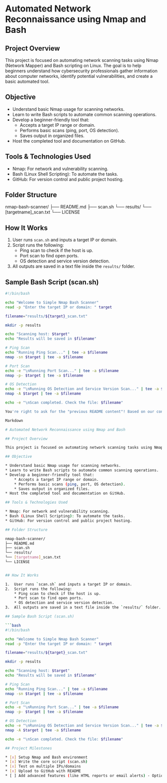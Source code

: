 # Automated Network Reconnaissance using Nmap and Bash

## Project Overview

This project is focused on automating network scanning tasks using Nmap (Network Mapper) and Bash scripting on Linux. The goal is to help beginners understand how cybersecurity professionals gather information about computer networks, identify potential vulnerabilities, and create a basic automated tool.

## Objective

* Understand basic Nmap usage for scanning networks.
* Learn to write Bash scripts to automate common scanning operations.
* Develop a beginner-friendly tool that:
    * Accepts a target IP range or domain.
    * Performs basic scans (ping, port, OS detection).
    * Saves output in organized files.
* Host the completed tool and documentation on GitHub.

## Tools & Technologies Used

* Nmap: For network and vulnerability scanning.
* Bash (Linux Shell Scripting): To automate the tasks.
* GitHub: For version control and public project hosting.

## Folder Structure
nmap-bash-scanner/
├── README.md
├── scan.sh
└── results/
└── [targetname]_scan.txt
└── LICENSE

## How It Works

1.  User runs `scan.sh` and inputs a target IP or domain.
2.  Script runs the following:
    * Ping scan to check if the host is up.
    * Port scan to find open ports.
    * OS detection and service version detection.
3.  All outputs are saved in a text file inside the `results/` folder.

## Sample Bash Script (scan.sh)

```bash
#!/bin/bash

echo "Welcome to Simple Nmap Bash Scanner"
read -p "Enter the target IP or domain: " target

filename="results/${target}_scan.txt"

mkdir -p results

echo "Scanning host: $target"
echo "Results will be saved in $filename"

# Ping Scan
echo "Running Ping Scan..." | tee -a $filename
nmap -sn $target | tee -a $filename

# Port Scan
echo -e "\nRunning Port Scan..." | tee -a $filename
nmap -p- $target | tee -a $filename

# OS Detection
echo -e "\nRunning OS Detection and Service Version Scan..." | tee -a $filename
nmap -A $target | tee -a $filename

echo -e "\nScan completed. Check the file: $filename"

You're right to ask for the "previous README content"! Based on our conversation and the PDF you provided, here's the content you should copy and paste into your README.md file:

Markdown

# Automated Network Reconnaissance using Nmap and Bash

## Project Overview

This project is focused on automating network scanning tasks using Nmap (Network Mapper) and Bash scripting on Linux. The goal is to help beginners understand how cybersecurity professionals gather information about computer networks, identify potential vulnerabilities, and create a basic automated tool.

## Objective

* Understand basic Nmap usage for scanning networks.
* Learn to write Bash scripts to automate common scanning operations.
* Develop a beginner-friendly tool that:
    * Accepts a target IP range or domain.
    * Performs basic scans (ping, port, OS detection).
    * Saves output in organized files.
* Host the completed tool and documentation on GitHub.

## Tools & Technologies Used

* Nmap: For network and vulnerability scanning.
* Bash (Linux Shell Scripting): To automate the tasks.
* GitHub: For version control and public project hosting.

## Folder Structure

nmap-bash-scanner/
├── README.md
├── scan.sh
└── results/
└── [targetname]_scan.txt
└── LICENSE


## How It Works

1.  User runs `scan.sh` and inputs a target IP or domain.
2.  Script runs the following:
    * Ping scan to check if the host is up.
    * Port scan to find open ports.
    * OS detection and service version detection.
3.  All outputs are saved in a text file inside the `results/` folder.

## Sample Bash Script (scan.sh)

```bash
#!/bin/bash

echo "Welcome to Simple Nmap Bash Scanner"
read -p "Enter the target IP or domain: " target

filename="results/${target}_scan.txt"

mkdir -p results

echo "Scanning host: $target"
echo "Results will be saved in $filename"

# Ping Scan
echo "Running Ping Scan..." | tee -a $filename
nmap -sn $target | tee -a $filename

# Port Scan
echo -e "\nRunning Port Scan..." | tee -a $filename
nmap -p- $target | tee -a $filename

# OS Detection
echo -e "\nRunning OS Detection and Service Version Scan..." | tee -a $filename
nmap -A $target | tee -a $filename

echo -e "\nScan completed. Check the file: $filename"

## Project Milestones

* [x] Setup Nmap and Bash environment
* [x] Write the core script (scan.sh)
* [x] Test on multiple IPs/domains
* [x] Upload to GitHub with README
* [ ] Add advanced features (like HTML reports or email alerts) - Optional